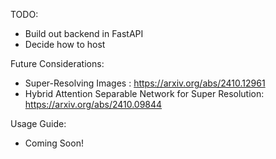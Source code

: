 TODO:

- Build out backend in FastAPI
- Decide how to host

Future Considerations:
- Super-Resolving Images : https://arxiv.org/abs/2410.12961
- Hybrid Attention Separable Network for Super Resolution: https://arxiv.org/abs/2410.09844

Usage Guide:
- Coming Soon!